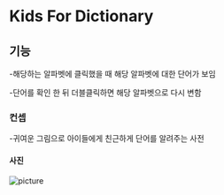 # Kids For Dictionary

## 기능
-해당하는 알파벳에 클릭했을 때 해당 알파벳에 대한 단어가 보임

-단어를 확인 한 뒤 더블클릭하면 해당 알파벳으로 다시 변함

### 컨셉
-귀여운 그림으로 아이들에게 친근하게 단어를 알려주는 사전

#### 사진

![picture](https://user-images.githubusercontent.com/121586331/213331936-73f00b0d-6173-4ea3-961e-b443a8de66c0.PNG)

